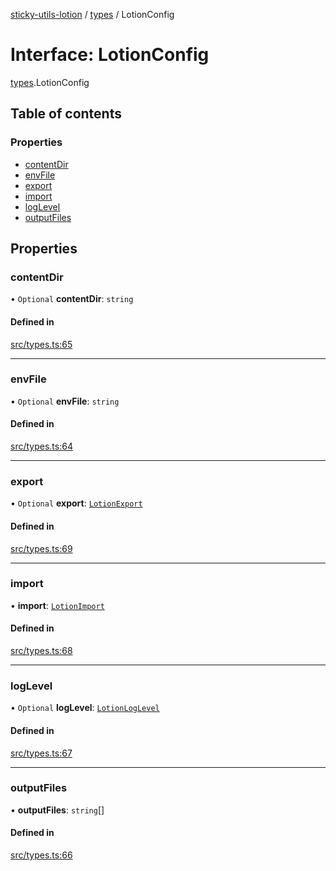[sticky-utils-lotion](../README.md) / [types](../modules/types.md) / LotionConfig

# Interface: LotionConfig

[types](../modules/types.md).LotionConfig

## Table of contents

### Properties

- [contentDir](types.LotionConfig.md#contentdir)
- [envFile](types.LotionConfig.md#envfile)
- [export](types.LotionConfig.md#export)
- [import](types.LotionConfig.md#import)
- [logLevel](types.LotionConfig.md#loglevel)
- [outputFiles](types.LotionConfig.md#outputfiles)

## Properties

### contentDir

• `Optional` **contentDir**: `string`

#### Defined in

[src/types.ts:65](https://github.com/sticky/sticky-utils-lotion/blob/688c116/src/types.ts#L65)

___

### envFile

• `Optional` **envFile**: `string`

#### Defined in

[src/types.ts:64](https://github.com/sticky/sticky-utils-lotion/blob/688c116/src/types.ts#L64)

___

### export

• `Optional` **export**: [`LotionExport`](types.LotionExport.md)

#### Defined in

[src/types.ts:69](https://github.com/sticky/sticky-utils-lotion/blob/688c116/src/types.ts#L69)

___

### import

• **import**: [`LotionImport`](types.LotionImport.md)

#### Defined in

[src/types.ts:68](https://github.com/sticky/sticky-utils-lotion/blob/688c116/src/types.ts#L68)

___

### logLevel

• `Optional` **logLevel**: [`LotionLogLevel`](../enums/types.LotionLogLevel.md)

#### Defined in

[src/types.ts:67](https://github.com/sticky/sticky-utils-lotion/blob/688c116/src/types.ts#L67)

___

### outputFiles

• **outputFiles**: `string`[]

#### Defined in

[src/types.ts:66](https://github.com/sticky/sticky-utils-lotion/blob/688c116/src/types.ts#L66)
